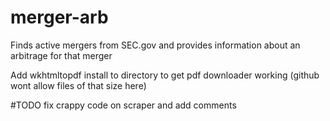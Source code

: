 # merger-arb
Finds active mergers from SEC.gov and provides information about an arbitrage for that merger

Add wkhtmltopdf install to directory to get pdf downloader working (github wont allow files of that size here)


#TODO
fix crappy code on scraper and add comments 
